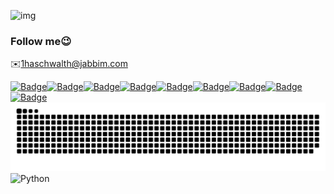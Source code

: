 ![img](https://readme-typing-svg.herokuapp.com?font=JetBrains+Mono&color=0&height=60&lines=print("Hello+World!"))
### Follow me😉
✉️1haschwalth@jabbim.com

[![Badge](https://img.shields.io/badge/Github-black?style=for-the-badge&logo=github)](https://github.com/1Haschwalth)[![Badge](https://img.shields.io/badge/blog-darkgreen?style=for-the-badge&logo=github)](https://github.com/1Haschwalth/1Haschwalth/issues)[![Badge](https://img.shields.io/badge/afdian-8A2BE2?style=for-the-badge)](https://afdian.com/a/Haschwalth15)[![Badge](https://img.shields.io/badge/bilibili-E84B85?style=for-the-badge&logo=bilibili)](https://space.bilibili.com/323328689)[![Badge](https://img.shields.io/badge/zhihu-056DE8?style=for-the-badge&logo=zhihu)](https://www.zhihu.com/people/Jugrammar)[![Badge](https://img.shields.io/badge/gitlab-orange?style=for-the-badge&logo=gitlab)](https://gitlab.com/1Haschwalth)[![Badge](https://img.shields.io/badge/gitee-crimson?style=for-the-badge&logo=gitee)](https://gitee.com/Haschwalth1)[![Badge](https://img.shields.io/badge/稀土掘金-blue?style=for-the-badge&logo=juejin)](https://juejin.cn/user/2421543671962520/collections)[![Badge](https://img.shields.io/badge/mastodon-darkblue?style=for-the-badge&logo=mastodon)](https://mast.dragon-fly.club/@1Haschwalth)![snk](https://raw.githubusercontent.com/platane/snk/output/github-contribution-grid-snake-dark.svg)![Python](https://img.shields.io/badge/Language-Python-blue?style=for-the-badge&logo=python)
